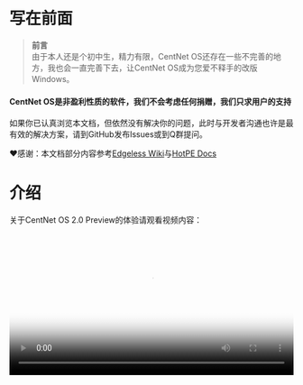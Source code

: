# 写在前面
><strong>前言</strong><br>
>由于本人还是个初中生，精力有限，CentNet OS还存在一些不完善的地方，我也会一直完善下去，让CentNet OS成为您爱不释手的改版Windows。

#### <p>CentNet OS是非盈利性质的软件，我们不会考虑任何捐赠，我们只求用户的支持</p>

如果你已认真浏览本文档，但依然没有解决你的问题，此时与开发者沟通也许是最有效的解决方案，请到GitHub发布Issues或到Q群提问。

❤️感谢：本文档部分内容参考<a href="https://wiki.edgeless.top/v2/" target="_blank" rel="noreferrer">Edgeless Wiki</a>与<a href="https://docs.hotpe.top/" target="_blank" rel="noreferrer">HotPE Docs</a>

# 介绍
关于CentNet OS 2.0 Preview的体验请观看视频内容：

<video src="/cnos.mp4" style="width: 100%;" controls="controls" poster="/cnos.png"></video>
